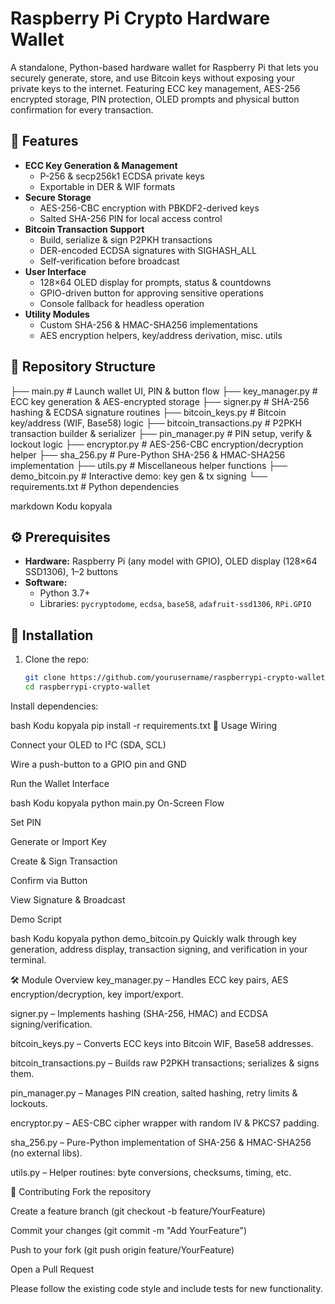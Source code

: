 # Raspberry Pi Crypto Hardware Wallet

A standalone, Python-based hardware wallet for Raspberry Pi that lets you securely generate, store, and use Bitcoin keys without exposing your private keys to the internet. Featuring ECC key management, AES-256 encrypted storage, PIN protection, OLED prompts and physical button confirmation for every transaction.

## 🚀 Features

- **ECC Key Generation & Management**  
  - P-256 & secp256k1 ECDSA private keys  
  - Exportable in DER & WIF formats  
- **Secure Storage**  
  - AES-256-CBC encryption with PBKDF2-derived keys  
  - Salted SHA-256 PIN for local access control  
- **Bitcoin Transaction Support**  
  - Build, serialize & sign P2PKH transactions  
  - DER-encoded ECDSA signatures with SIGHASH_ALL  
  - Self-verification before broadcast  
- **User Interface**  
  - 128×64 OLED display for prompts, status & countdowns  
  - GPIO-driven button for approving sensitive operations  
  - Console fallback for headless operation  
- **Utility Modules**  
  - Custom SHA-256 & HMAC-SHA256 implementations  
  - AES encryption helpers, key/address derivation, misc. utils  

## 📁 Repository Structure

├── main.py # Launch wallet UI, PIN & button flow
├── key_manager.py # ECC key generation & AES-encrypted storage
├── signer.py # SHA-256 hashing & ECDSA signature routines
├── bitcoin_keys.py # Bitcoin key/address (WIF, Base58) logic
├── bitcoin_transactions.py # P2PKH transaction builder & serializer
├── pin_manager.py # PIN setup, verify & lockout logic
├── encryptor.py # AES-256-CBC encryption/decryption helper
├── sha_256.py # Pure-Python SHA-256 & HMAC-SHA256 implementation
├── utils.py # Miscellaneous helper functions
├── demo_bitcoin.py # Interactive demo: key gen & tx signing
└── requirements.txt # Python dependencies

markdown
Kodu kopyala

## ⚙️ Prerequisites

- **Hardware:** Raspberry Pi (any model with GPIO), OLED display (128×64 SSD1306), 1–2 buttons  
- **Software:**  
  - Python 3.7+  
  - Libraries: `pycryptodome`, `ecdsa`, `base58`, `adafruit-ssd1306`, `RPi.GPIO`

## 💾 Installation

1. Clone the repo:  
   ```bash
   git clone https://github.com/yourusername/raspberrypi-crypto-wallet.git
   cd raspberrypi-crypto-wallet
Install dependencies:

bash
Kodu kopyala
pip install -r requirements.txt
🚦 Usage
Wiring

Connect your OLED to I²C (SDA, SCL)

Wire a push-button to a GPIO pin and GND

Run the Wallet Interface

bash
Kodu kopyala
python main.py
On-Screen Flow

Set PIN

Generate or Import Key

Create & Sign Transaction

Confirm via Button

View Signature & Broadcast

Demo Script

bash
Kodu kopyala
python demo_bitcoin.py
Quickly walk through key generation, address display, transaction signing, and verification in your terminal.

🛠️ Module Overview
key_manager.py – Handles ECC key pairs, AES encryption/decryption, key import/export.

signer.py – Implements hashing (SHA-256, HMAC) and ECDSA signing/verification.

bitcoin_keys.py – Converts ECC keys into Bitcoin WIF, Base58 addresses.

bitcoin_transactions.py – Builds raw P2PKH transactions; serializes & signs them.

pin_manager.py – Manages PIN creation, salted hashing, retry limits & lockouts.

encryptor.py – AES-CBC cipher wrapper with random IV & PKCS7 padding.

sha_256.py – Pure-Python implementation of SHA-256 & HMAC-SHA256 (no external libs).

utils.py – Helper routines: byte conversions, checksums, timing, etc.

🤝 Contributing
Fork the repository

Create a feature branch (git checkout -b feature/YourFeature)

Commit your changes (git commit -m "Add YourFeature")

Push to your fork (git push origin feature/YourFeature)

Open a Pull Request

Please follow the existing code style and include tests for new functionality.
